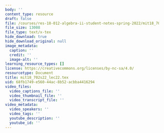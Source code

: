 ```yaml
---
body: ''
content_type: resource
draft: false
file: /courses/res-18-012-algebra-ii-student-notes-spring-2022/mit18_702s22_lec22.tex
file_size: 13008
file_type: text/x-tex
hide_download: true
hide_download_original: null
image_metadata:
  caption: ''
  credit: ''
  image-alt: ''
learning_resource_types: []
license: https://creativecommons.org/licenses/by-nc-sa/4.0/
resourcetype: Document
title: mit18_702s22_lec22.tex
uid: 68fb1749-e560-44ac-8b52-acbba4416294
video_files:
  video_captions_file: ''
  video_thumbnail_file: ''
  video_transcript_file: ''
video_metadata:
  video_speakers: ''
  video_tags: ''
  youtube_description: ''
  youtube_id: ''
---
```

